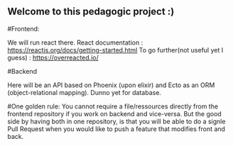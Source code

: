## Welcome to this pedagogic project :)



#Frontend:

We will run react there.
React documentation : https://reactjs.org/docs/getting-started.html
To go further(not useful yet I guess) : https://overreacted.io/

#Backend

Here will be an API based on Phoenix (upon elixir) and Ecto as an ORM (object-relational mapping).
Dunno yet for database. 


#One golden rule:
You cannot require a file/ressources directly from the frontend repository if you work on backend and vice-versa.
But the good side by having both in one repository, is that you will be able to do a signle Pull Request when you would like to push a feature that modifies front and back.
